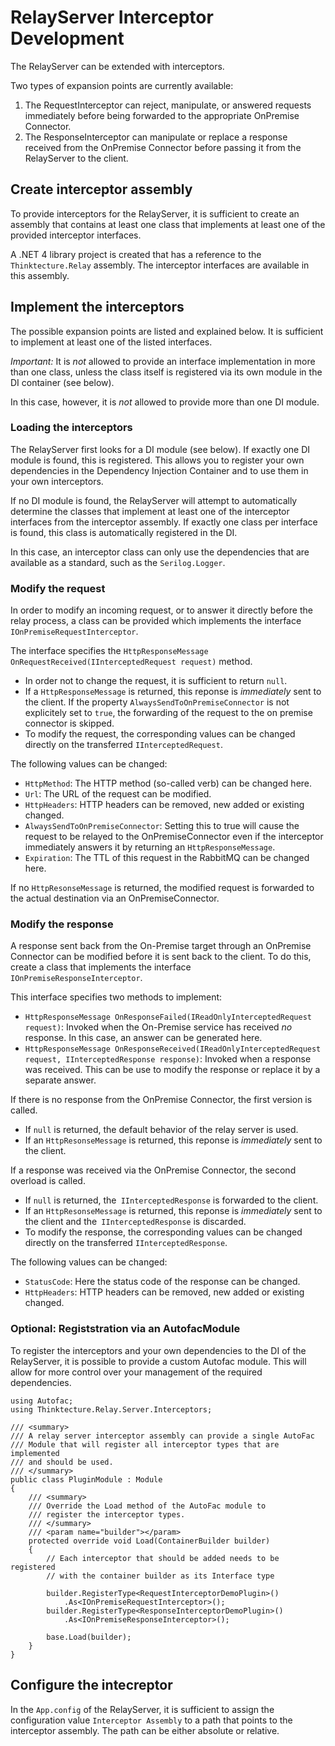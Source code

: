# RelayServer Interceptor Development

The RelayServer can be extended with interceptors.

Two types of expansion points are currently available:

1. The RequestInterceptor can reject, manipulate, or answered requests immediately before being forwarded to the appropriate OnPremise Connector.
1. The ResponseInterceptor can manipulate or replace a response received from the OnPremise Connector before passing it from the RelayServer to the client.

## Create interceptor assembly

To provide interceptors for the RelayServer, it is sufficient to create an assembly that contains at least one class that implements at least one of the provided interceptor interfaces.

A .NET 4 library project is created that has a reference to the `Thinktecture.Relay` assembly. The interceptor interfaces are available in this assembly.

## Implement the interceptors

The possible expansion points are listed and explained below. It is sufficient to implement at least one of the listed interfaces.

_Important:_ It is _not_ allowed to provide an interface implementation in more than one class, unless the class itself is registered via its own module in the DI container (see below).

In this case, however, it is _not_ allowed to provide more than one DI module.

### Loading the interceptors

The RelayServer first looks for a DI module (see below). If exactly one DI module is found, this is registered. This allows you to register your own dependencies in the Dependency Injection Container and to use them in your own interceptors.

If no DI module is found, the RelayServer will attempt to automatically determine the classes that implement at least one of the interceptor interfaces from the interceptor assembly. If exactly one class per interface is found, this class is automatically registered in the DI.

In this case, an interceptor class can only use the dependencies that are available as a standard, such as the `Serilog.Logger`.

### Modify the request

In order to modify an incoming request, or to answer it directly before the relay process, a class can be provided which implements the interface `IOnPremiseRequestInterceptor`.

The interface specifies the `HttpResponseMessage OnRequestReceived(IInterceptedRequest request)` method.

- In order not to change the request, it is sufficient to return `null`.
- If a `HttpResponseMessage` is returned, this reponse is *immediately* sent to the client. If the property `AlwaysSendToOnPremiseConnector` is not explicitely set to `true`, the forwarding of the request to the on premise connector is skipped.
- To modify the request, the corresponding values ​​can be changed directly on the transferred `IInterceptedRequest`.

The following values ​​can be changed:
- `HttpMethod`: The HTTP method (so-called verb) can be changed here.
- `Url`: The URL of the request can be modified.
- `HttpHeaders`: HTTP headers can be removed, new added or existing changed.
- `AlwaysSendToOnPremiseConnector`: Setting this to true will cause the request to be relayed to the OnPremiseConnector even if the interceptor immediately answers it by returning an `HttpResponseMessage`.
- `Expiration`: The TTL of this request in the RabbitMQ can be changed here.

If no `HttpResonseMessage` is returned, the modified request is forwarded to the actual destination via an OnPremiseConnector.

### Modify the response

A response sent back from the On-Premise target through an OnPremise Connector can be modified before it is sent back to the client. To do this, create a class that implements the interface `IOnPremiseResponseInterceptor`.

This interface specifies two methods to implement:

* `HttpResponseMessage OnResponseFailed(IReadOnlyInterceptedRequest request)`: Invoked when the On-Premise service has received *no* response. In this case, an answer can be generated here.
* `HttpResponseMessage OnResponseReceived(IReadOnlyInterceptedRequest request, IInterceptedResponse response)`: Invoked when a response was received. This can be use to modify the response or replace it by a separate answer.

If there is no response from the OnPremise Connector, the first version is called.

- If `null` is returned, the default behavior of the relay server is used.
- If an `HttpResonseMessage` is returned, this reponse is *immediately* sent to the client.

If a response was received via the OnPremise Connector, the second overload is called.

- If `null` is returned, the` IInterceptedResponse` is forwarded to the client.
- If an `HttpResonseMessage` is returned, this reponse is *immediately* sent to the client and the` IInterceptedResponse` is discarded.
- To modify the response, the corresponding values ​​can be changed directly on the transferred `IInterceptedResponse`.

The following values ​​can be changed:
- `StatusCode`: Here the status code of the response can be changed.
- `HttpHeaders`: HTTP headers can be removed, new added or existing changed.


### Optional: Registstration via an AutofacModule

To register the interceptors and your own dependencies to the DI of the RelayServer, it is possible to provide a custom Autofac module. This will allow for more control over your management of the required dependencies.

```
using Autofac;
using Thinktecture.Relay.Server.Interceptors;

/// <summary>
/// A relay server interceptor assembly can provide a single AutoFac
/// Module that will register all interceptor types that are implemented
/// and should be used.
/// </summary>
public class PluginModule : Module
{
	/// <summary>
	/// Override the Load method of the AutoFac module to
	/// register the interceptor types.
	/// </summary>
	/// <param name="builder"></param>
	protected override void Load(ContainerBuilder builder)
	{
		// Each interceptor that should be added needs to be registered
		// with the container builder as its Interface type

		builder.RegisterType<RequestInterceptorDemoPlugin>()
			.As<IOnPremiseRequestInterceptor>();
		builder.RegisterType<ResponseInterceptorDemoPlugin>()
			.As<IOnPremiseResponseInterceptor>();

		base.Load(builder);
	}
}
```

## Configure the intecreptor

In the `App.config` of the RelayServer, it is sufficient to assign the configuration value `Interceptor Assembly` to a path that points to the interceptor assembly. The path can be either absolute or relative.
